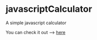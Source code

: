 # javascriptCalculator
 A simple javascript calculator
 
 You can check it out --> [here](https://mariandangit.github.io/javascriptCalculator/) 
